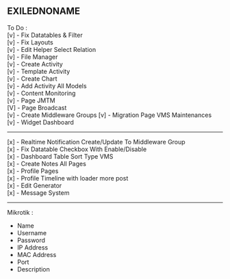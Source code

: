 ## EXILEDNONAME

To Do : <br>
[v] - Fix Datatables & Filter <br>
[v] - Fix Layouts <br>
[v] - Edit Helper Select Relation <br>
[v] - File Manager <br>
[v] - Create Activity <br>
[v] - Template Activity <br>
[v] - Create Chart <br>
[v] - Add Activity All Models <br>
[v] - Content Monitoring <br>
[v] - Page JMTM <br>
[V] - Page Broadcast <br>
[v] - Create Middleware Groups
[v] - Migration Page VMS Maintenances <br>
[v] - Widget Dashboard <br>

<hr>

[x] - Realtime Notification Create/Update To Middleware Group <br>
[x] - Fix Datatable Checkbox With Enable/Disable <br>
[x] - Dashboard Table Sort Type VMS <br>
[x] - Create Notes All Pages <br>
[x] - Profile Pages <br>
[x] - Profile Timeline with loader more post <br>
[x] - Edit Generator <br>
[x] - Message System

<hr>

Mikrotik :
  - Name
  - Username
  - Password
  - IP Address
  - MAC Address
  - Port
  - Description
